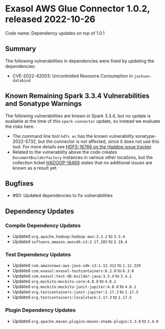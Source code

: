 # Exasol AWS Glue Connector 1.0.2, released 2022-10-26

Code name: Dependency updates on top of 1.0.1

## Summary

The following vulnerabilities in dependencies were fixed by updating the dependencies:

* CVE-2022-42003: Uncontrolled Resource Consumption in `jackson-databind`

## Known Remaining Spark 3.3.4 Vulnerabilities and Sonatype Warnings

The following vulnerabilities are known in Spark 3.3.4, but no update is available at the time of this `spark-connector` update, so instead we evaluate the risks here.

* The command line tool `hdfs ec` has the known vulnerability sonatype-2022-5732, but the connector is not affected, since it does not use this tool. For more details see [HDFS-16766 on the Haddop issue tracker](https://issues.apache.org/jira/browse/HDFS-16766).
* Related to the vulnerability above the code creates `DocumentBuilderFactory` instances in various other locations, but the collection ticket [HADOOP-18469](https://issues.apache.org/jira/browse/HADOOP-18469) states that no additional issues are known as a result yet.

## Bugfixes

* #60: Updated dependencies to fix vulnerabilities

## Dependency Updates

### Compile Dependency Updates

* Updated `org.apache.hadoop:hadoop-aws:3.3.2` to `3.3.4`
* Updated `software.amazon.awssdk:s3:2.17.283` to `2.18.4`

### Test Dependency Updates

* Updated `com.amazonaws:aws-java-sdk-s3:1.12.312` to `1.12.329`
* Updated `com.exasol:exasol-testcontainers:6.2.0` to `6.3.0`
* Updated `com.exasol:test-db-builder-java:3.3.4` to `3.4.1`
* Updated `org.mockito:mockito-core:4.8.0` to `4.8.1`
* Updated `org.mockito:mockito-junit-jupiter:4.8.0` to `4.8.1`
* Updated `org.testcontainers:junit-jupiter:1.17.3` to `1.17.5`
* Updated `org.testcontainers:localstack:1.17.3` to `1.17.5`

### Plugin Dependency Updates

* Updated `org.apache.maven.plugins:maven-shade-plugin:3.3.0` to `3.4.0`
